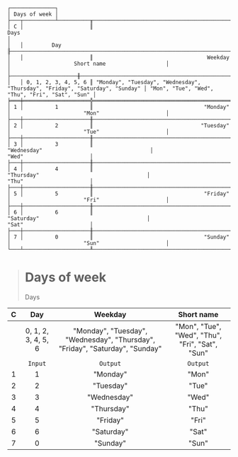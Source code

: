 ```text
┌──────────────┐
│ Days of week │
├───┬──────────┴──────────╥────────────────────────────────────────────────────────────────────────────────────────────────────────────────────────────────┐
│ C │                     ║                                                         Days                                                                   │
│   │         Day         ╟──────────────────────────────────────────────────────────────────────────────┬─────────────────────────────────────────────────┤
│   │                     ║                                    Weekday                                   │                    Short name                   │
│   ├─────────────────────╫──────────────────────────────────────────────────────────────────────────────┼─────────────────────────────────────────────────┤
│   │ 0, 1, 2, 3, 4, 5, 6 ║ "Monday", "Tuesday", "Wednesday", "Thursday", "Friday", "Saturday", "Sunday" │ "Mon", "Tue", "Wed", "Thu", "Fri", "Sat", "Sun" │
╞═══╪═════════════════════╬══════════════════════════════════════════════════════════════════════════════╪═════════════════════════════════════════════════╡
│ 1 │          1          ║                                   "Monday"                                   │                       "Mon"                     │
├───┼─────────────────────╫──────────────────────────────────────────────────────────────────────────────┼─────────────────────────────────────────────────┤
│ 2 │          2          ║                                  "Tuesday"                                   │                       "Tue"                     │
├───┼─────────────────────╫──────────────────────────────────────────────────────────────────────────────┼─────────────────────────────────────────────────┤
│ 3 │          3          ║                                 "Wednesday"                                  │                       "Wed"                     │
├───┼─────────────────────╫──────────────────────────────────────────────────────────────────────────────┼─────────────────────────────────────────────────┤
│ 4 │          4          ║                                  "Thursday"                                  │                       "Thu"                     │
├───┼─────────────────────╫──────────────────────────────────────────────────────────────────────────────┼─────────────────────────────────────────────────┤
│ 5 │          5          ║                                   "Friday"                                   │                       "Fri"                     │
├───┼─────────────────────╫──────────────────────────────────────────────────────────────────────────────┼─────────────────────────────────────────────────┤
│ 6 │          6          ║                                  "Saturday"                                  │                       "Sat"                     │
├───┼─────────────────────╫──────────────────────────────────────────────────────────────────────────────┼─────────────────────────────────────────────────┤
│ 7 │          0          ║                                   "Sunday"                                   │                       "Sun"                     │
└───┴─────────────────────╨──────────────────────────────────────────────────────────────────────────────┴─────────────────────────────────────────────────┘
```

> # Days of week
> Days

| C |         Day         |                                   Weekday                                    |                   Short name                    |
|:-:|:-------------------:|:----------------------------------------------------------------------------:|:-----------------------------------------------:|
|   | 0, 1, 2, 3, 4, 5, 6 | "Monday", "Tuesday", "Wednesday", "Thursday", "Friday", "Saturday", "Sunday" | "Mon", "Tue", "Wed", "Thu", "Fri", "Sat", "Sun" |
|   |       `Input`       |                                   `Output`                                   |                    `Output`                     |
| 1 |          1          |                                   "Monday"                                   |                      "Mon"                      |
| 2 |          2          |                                  "Tuesday"                                   |                      "Tue"                      |
| 3 |          3          |                                 "Wednesday"                                  |                      "Wed"                      |
| 4 |          4          |                                  "Thursday"                                  |                      "Thu"                      |
| 5 |          5          |                                   "Friday"                                   |                      "Fri"                      |
| 6 |          6          |                                  "Saturday"                                  |                      "Sat"                      |
| 7 |          0          |                                   "Sunday"                                   |                      "Sun"                      |
